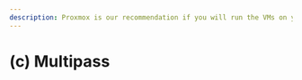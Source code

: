 ```yaml
---
description: Proxmox is our recommendation if you will run the VMs on your Macbook
---
```


# (c) Multipass

